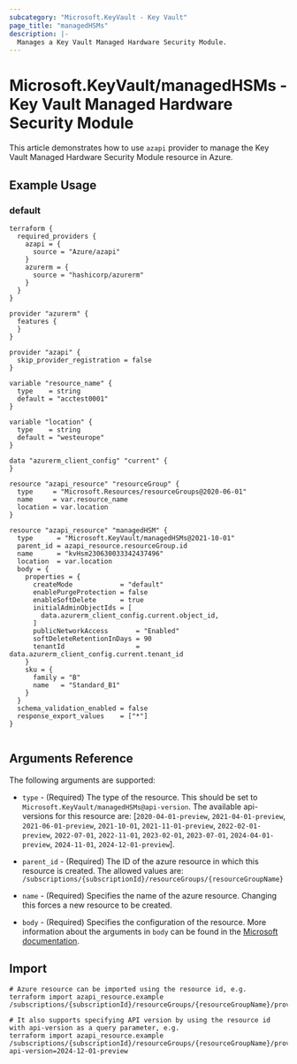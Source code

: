 ```yaml
---
subcategory: "Microsoft.KeyVault - Key Vault"
page_title: "managedHSMs"
description: |-
  Manages a Key Vault Managed Hardware Security Module.
---
```


# Microsoft.KeyVault/managedHSMs - Key Vault Managed Hardware Security Module

This article demonstrates how to use `azapi` provider to manage the Key Vault Managed Hardware Security Module resource in Azure.

## Example Usage

### default

```hcl
terraform {
  required_providers {
    azapi = {
      source = "Azure/azapi"
    }
    azurerm = {
      source = "hashicorp/azurerm"
    }
  }
}

provider "azurerm" {
  features {
  }
}

provider "azapi" {
  skip_provider_registration = false
}

variable "resource_name" {
  type    = string
  default = "acctest0001"
}

variable "location" {
  type    = string
  default = "westeurope"
}

data "azurerm_client_config" "current" {
}

resource "azapi_resource" "resourceGroup" {
  type     = "Microsoft.Resources/resourceGroups@2020-06-01"
  name     = var.resource_name
  location = var.location
}

resource "azapi_resource" "managedHSM" {
  type      = "Microsoft.KeyVault/managedHSMs@2021-10-01"
  parent_id = azapi_resource.resourceGroup.id
  name      = "kvHsm230630033342437496"
  location  = var.location
  body = {
    properties = {
      createMode            = "default"
      enablePurgeProtection = false
      enableSoftDelete      = true
      initialAdminObjectIds = [
        data.azurerm_client_config.current.object_id,
      ]
      publicNetworkAccess       = "Enabled"
      softDeleteRetentionInDays = 90
      tenantId                  = data.azurerm_client_config.current.tenant_id
    }
    sku = {
      family = "B"
      name   = "Standard_B1"
    }
  }
  schema_validation_enabled = false
  response_export_values    = ["*"]
}


```



## Arguments Reference

The following arguments are supported:

* `type` - (Required) The type of the resource. This should be set to `Microsoft.KeyVault/managedHSMs@api-version`. The available api-versions for this resource are: [`2020-04-01-preview`, `2021-04-01-preview`, `2021-06-01-preview`, `2021-10-01`, `2021-11-01-preview`, `2022-02-01-preview`, `2022-07-01`, `2022-11-01`, `2023-02-01`, `2023-07-01`, `2024-04-01-preview`, `2024-11-01`, `2024-12-01-preview`].

* `parent_id` - (Required) The ID of the azure resource in which this resource is created. The allowed values are:  
  `/subscriptions/{subscriptionId}/resourceGroups/{resourceGroupName}`

* `name` - (Required) Specifies the name of the azure resource. Changing this forces a new resource to be created.

* `body` - (Required) Specifies the configuration of the resource. More information about the arguments in `body` can be found in the [Microsoft documentation](https://learn.microsoft.com/en-us/azure/templates/Microsoft.KeyVault/managedHSMs?pivots=deployment-language-terraform).

## Import

 ```shell
 # Azure resource can be imported using the resource id, e.g.
 terraform import azapi_resource.example /subscriptions/{subscriptionId}/resourceGroups/{resourceGroupName}/providers/Microsoft.KeyVault/managedHSMs/{resourceName}
 
 # It also supports specifying API version by using the resource id with api-version as a query parameter, e.g.
 terraform import azapi_resource.example /subscriptions/{subscriptionId}/resourceGroups/{resourceGroupName}/providers/Microsoft.KeyVault/managedHSMs/{resourceName}?api-version=2024-12-01-preview
 ```
